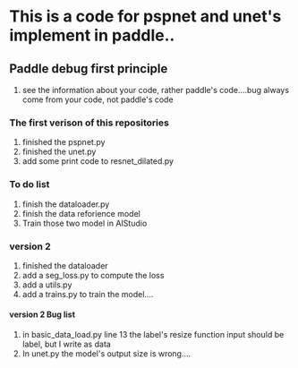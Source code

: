 # This is a code for pspnet and unet's implement in paddle..

## Paddle debug first principle
1. see the information about your code, rather paddle's code....bug always come from your code, not paddle's code

### The first verison of this repositories 
1. finished the pspnet.py
2. finished the unet.py
3. add some print code to resnet_dilated.py

### To do list
1. finish the dataloader.py
2. finish the data reforience model
3. Train those two model in AIStudio

### version 2
1. finished the dataloader
2. add a seg_loss.py to compute the loss
3. add a utils.py
4. add a trains.py to train the model....

#### version 2 Bug list
1. in basic_data_load.py line 13 the label's resize function input should be label, but I write as data
2. In unet.py the model's output size is wrong.... 